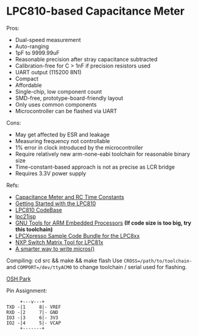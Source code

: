 LPC810-based Capacitance Meter
==============================

Pros:

* Dual-speed measurement
* Auto-ranging
* 1pF to 9999.99uF
* Reasonable precision after stray capacitance subtracted
* Calibration-free for C > 1nF if precision resistors used
* UART output (115200 8N1)
* Compact
* Affordable
* Single-chip, low component count
* SMD-free, prototype-board-friendly layout
* Only uses common components
* Microcontroller can be flashed via UART

Cons:

* May get affected by ESR and leakage
* Measuring frequency not controllable
* 1% error in clock introduced by the microcontroller
* Require relatively new arm-none-eabi toolchain for reasonable binary size
* Time-constant-based approach is not as precise as LCR bridge
* Requires 3.3V power supply

Refs:

* [Capacitance Meter and RC Time Constants](http://www.arduino.cc/en/Tutorial/CapacitanceMeter)
* [Getting Started with the LPC810](https://learn.adafruit.com/getting-started-with-the-lpc810/introduction)
* [LPC810 CodeBase](https://github.com/microbuilder/LPC810_CodeBase)
* [lpc21isp](http://sourceforge.net/projects/lpc21isp/)
* [GNU Tools for ARM Embedded Processors](https://launchpad.net/gcc-arm-embedded) **(If code size is too big, try this toolchain)**
* [LPCXpresso Sample Code Bundle for the LPC8xx](http://www.lpcware.com/content/nxpfile/lpcxpresso-sample-code-bundle-lpc8xx)
* [NXP Switch Matrix Tool for LPC81x](http://www.lpcware.com/content/nxpfile/nxp-switch-matrix-tool-lpc800)
* [A smarter way to write micros()](http://micromouseusa.com/?p=296)

Compiling:
    cd src && make && make flash
Use `CROSS=/path/to/toolchain-` and `COMPORT=/dev/ttyACM0` to change toolchain / serial used for flashing.

[OSH Park](https://oshpark.com/shared_projects/58C6wB6e)

Pin Assignment:

         +---v---+
    TXD -|1     8|- VREF
    RXD -|2     7|- GND
    IO3 -|3     6|- 3V3
    IO2 -|4     5|- VCAP
         +-------+
